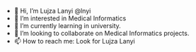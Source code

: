 - 👋 Hi, I’m Lujza Lanyi @lnyi
- 👀 I’m interested in Medical Informatics
- 🌱 I’m currently learning in university.
- 💞️ I’m looking to collaborate on Medical Informatics projects.
- 📫 How to reach me: 
  Look for Lujza Lanyi

<!---
lnyi/lnyi is a ✨ special ✨ repository because its `README.md` (this file) appears on your GitHub profile.
You can click the Preview link to take a look at your changes.
--->
